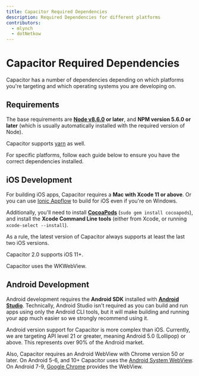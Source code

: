 ```yaml
---
title: Capacitor Required Dependencies
description: Required Dependencies for different platforms
contributors:
  - mlynch
  - dotNetkow
---
```


# Capacitor Required Dependencies

Capacitor has a number of dependencies depending on which platforms you're targeting and which operating systems you are developing on.

## Requirements

The base requirements are **[Node v8.6.0](https://nodejs.org) or later**, and **NPM version 5.6.0 or later** (which is usually automatically installed with the required version of Node).

Capacitor supports [yarn](https://yarnpkg.com) as well.

For specific platforms, follow each guide below to ensure you have the correct dependencies installed.

## iOS Development

For building iOS apps, Capacitor requires a **Mac with Xcode 11 or above**. Or you can use [Ionic Appflow](https://ionicframework.com/appflow) to build for iOS even if you're on Windows.

Additionally, you'll need to install **[CocoaPods](https://cocoapods.org/)** (`sudo gem install cocoapods`), and install the **Xcode Command Line tools** (either from Xcode, or running `xcode-select --install`).

As a rule, the latest version of Capacitor always supports at least the last two iOS versions.

Capacitor 2.0 supports iOS 11+.

Capacitor uses the WKWebView.

## Android Development

Android development requires the **Android SDK** installed with **[Android Studio](https://developer.android.com/studio/index.html)**. Technically, Android Studio isn't required as you can build and run apps using only the Android CLI tools, but it will make building and running your app much easier so we strongly recommend using it.

Android version support for Capacitor is more complex than iOS. Currently, we are targeting API level 21 or greater, meaning Android 5.0 (Lollipop) or above. This represents over 90% of the Android market.

Also, Capacitor requires an Android WebView with Chrome version 50 or later. On Android 5-6, and 10+ Capacitor uses the [Android System WebView](https://play.google.com/store/apps/details?id=com.google.android.webview). On Android 7-9, [Google Chrome](https://play.google.com/store/apps/details?id=com.android.chrome) provides the WebView.
